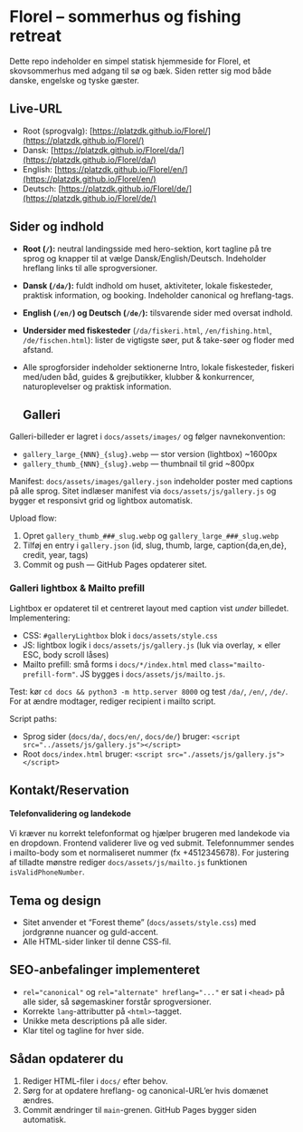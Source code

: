 # Florel – sommerhus og fishing retreat

Dette repo indeholder en simpel statisk hjemmeside for Florel, et skovsommerhus med adgang til sø og bæk. Siden retter sig mod både danske, engelske og tyske gæster.

## Live-URL

- Root (sprogvalg): [https://platzdk.github.io/Florel/](https://platzdk.github.io/Florel/)
- Dansk: [https://platzdk.github.io/Florel/da/](https://platzdk.github.io/Florel/da/)
- English: [https://platzdk.github.io/Florel/en/](https://platzdk.github.io/Florel/en/)
- Deutsch: [https://platzdk.github.io/Florel/de/](https://platzdk.github.io/Florel/de/)

## Sider og indhold

- **Root (`/`):** neutral landingsside med hero-sektion, kort tagline på tre sprog og knapper til at vælge Dansk/English/Deutsch. Indeholder hreflang links til alle sprogversioner.
- **Dansk (`/da/`):** fuldt indhold om huset, aktiviteter, lokale fiskesteder, praktisk information, og booking. Indeholder canonical og hreflang-tags.
- **English (`/en/`) og Deutsch (`/de/`):** tilsvarende sider med oversat indhold.
- **Undersider med fiskesteder** (`/da/fiskeri.html`, `/en/fishing.html`, `/de/fischen.html`): lister de vigtigste søer, put & take-søer og floder med afstand.
- Alle sprogforsider indeholder sektionerne Intro, lokale fiskesteder, fiskeri med/uden båd, guides & grejbutikker, klubber & konkurrencer, naturoplevelser og praktisk information.

  ## Galleri

Galleri-billeder er lagret i `docs/assets/images/` og følger navnekonvention:
- `gallery_large_{NNN}_{slug}.webp` — stor version (lightbox) ~1600px
- `gallery_thumb_{NNN}_{slug}.webp` — thumbnail til grid ~800px

Manifest: `docs/assets/images/gallery.json` indeholder poster med captions på alle sprog.
Sitet indlæser manifest via `docs/assets/js/gallery.js` og bygger et responsivt grid og lightbox automatisk.

Upload flow:
1. Opret `gallery_thumb_###_slug.webp` og `gallery_large_###_slug.webp`
2. Tilføj en entry i `gallery.json` (id, slug, thumb, large, caption{da,en,de}, credit, year, tags)
3. Commit og push — GitHub Pages opdaterer sitet.

### Galleri lightbox & Mailto prefill

Lightbox er opdateret til et centreret layout med caption vist *under* billedet. Implementering:
- CSS: `#galleryLightbox` blok i `docs/assets/style.css`
- JS: lightbox logik i `docs/assets/js/gallery.js` (luk via overlay, × eller ESC, body scroll låses)
- Mailto prefill: små forms i `docs/*/index.html` med `class="mailto-prefill-form"`. JS bygges i `docs/assets/js/mailto.js`.

Test: kør `cd docs && python3 -m http.server 8000` og test `/da/`, `/en/`, `/de/`.
For at ændre modtager, rediger recipient i mailto script.

Script paths:
- Sprog sider (`docs/da/`, `docs/en/`, `docs/de/`) bruger: `<script src="../assets/js/gallery.js"></script>`
- Root `docs/index.html` bruger: `<script src="./assets/js/gallery.js"></script>`

## Kontakt/Reservation

#### Telefonvalidering og landekode
Vi kræver nu korrekt telefonformat og hjælper brugeren med landekode via en dropdown. Frontend validerer live og ved submit. Telefonnummer sendes i mailto-body som et normaliseret nummer (fx +4512345678). For justering af tilladte mønstre rediger `docs/assets/js/mailto.js` funktionen `isValidPhoneNumber`.

## Tema og design

- Sitet anvender et “Forest theme” (`docs/assets/style.css`) med jordgrønne nuancer og guld-accent.
- Alle HTML-sider linker til denne CSS-fil.

## SEO-anbefalinger implementeret

- `rel="canonical"` og `rel="alternate" hreflang="..."` er sat i `<head>` på alle sider, så søgemaskiner forstår sprogversioner.
- Korrekte `lang`-attributter på `<html>`-tagget.
- Unikke meta descriptions på alle sider.
- Klar titel og tagline for hver side.

## Sådan opdaterer du

1. Rediger HTML-filer i `docs/` efter behov.
2. Sørg for at opdatere hreflang- og canonical-URL’er hvis domænet ændres.
3. Commit ændringer til `main`-grenen. GitHub Pages bygger siden automatisk.
